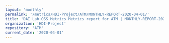 ```yaml
---
layout: 'monthly'
permalink: '/metrics/HDI-Project/ATM/MONTHLY-REPORT-2020-04-01/'
title: 'DAI Lab OSS Metrics Metrics report for ATM | MONTHLY-REPORT-2020-04-01'
organization: 'HDI-Project'
repository: 'ATM'
current_date: '2020-04-01'
---
```

